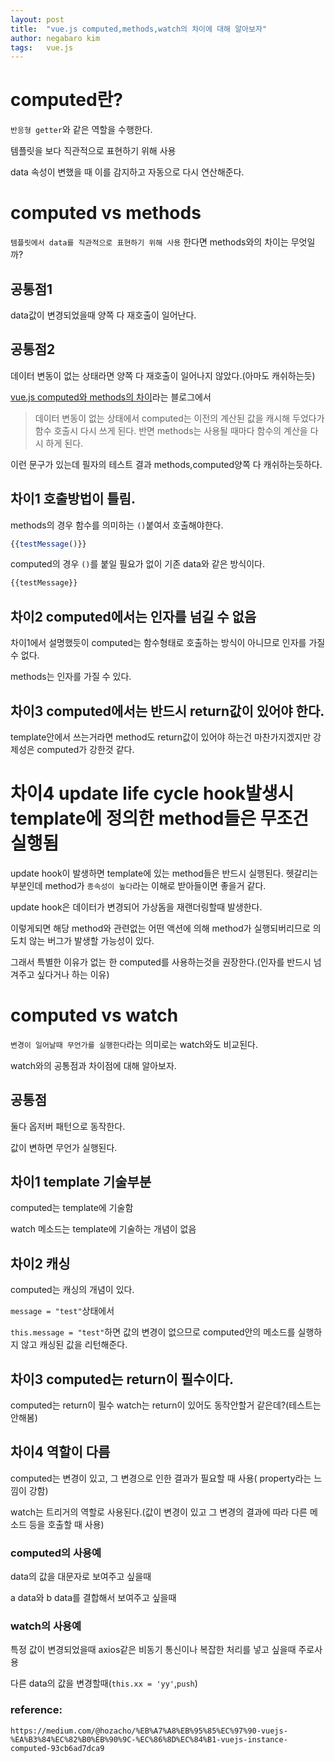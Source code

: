 ```yaml
---
layout: post
title:  "vue.js computed,methods,watch의 차이에 대해 알아보자"
author: negabaro kim
tags:	vue.js
---
```


# computed란?

`반응형 getter`와 같은 역할을 수행한다.

템플릿을 보다 직관적으로 표현하기 위해 사용

data 속성이 변했을 때 이를 감지하고 자동으로 다시 연산해준다.


# computed vs methods

`템플릿에서 data를 직관적으로 표현하기 위해 사용` 한다면 methods와의 차이는 무엇일까?

## 공통점1

data값이 변경되었을때 양쪽 다 재호출이 일어난다.

## 공통점2

데이터 변동이 없는 상태라면 양쪽 다 재호출이 일어나지 않았다.(아마도 캐쉬하는듯)

[vue.js computed와 methods의 차이]라는 블로그에서

> 데이터 변동이 없는 상태에서 computed는 이전의 계산된 값을 캐시해 두었다가 함수 호출시 다시 쓰게 된다.
> 반면 methods는 사용될 때마다 함수의 계산을 다시 하게 된다.

이런 문구가 있는데 필자의 테스트 결과 methods,computed양쪽 다 캐쉬하는듯하다.

## 차이1 호출방법이 틀림.

methods의 경우 함수를 의미하는 `()`붙여서 호출해야한다.

```js
{{testMessage()}}
```

computed의 경우 `()`를 붙일 필요가 없이 기존 data와 같은 방식이다.

```js
{{testMessage}}
```


## 차이2 computed에서는 인자를 넘길 수 없음

차이1에서 설명했듯이 computed는 함수형태로 호출하는 방식이 아니므로 인자를 가질 수 없다.

methods는 인자를 가질 수 있다.

## 차이3 computed에서는 반드시 return값이 있어야 한다.

template안에서 쓰는거라면 method도 return값이 있어야 하는건 마찬가지겠지만
강제성은 computed가 강한것 같다.

# 차이4 update life cycle hook발생시 template에 정의한 method들은 무조건 실행됨

update hook이 발생하면 template에 있는 method들은 반드시 실행된다.
헷갈리는 부분인데 method가 `종속성이 높다`라는 이해로 받아들이면 좋을거 같다.

update hook은 데이터가 변경되어 가상돔을 재랜더링할때 발생한다.

이렇게되면 해당 method와 관련없는 어떤 액션에 의해 method가 실행되버리므로 의도치 않는 버그가 발생할 가능성이 있다.

그래서 특별한 이유가 없는 한 computed를 사용하는것을 권장한다.(인자를 반드시 넘겨주고 싶다거나 하는 이유)

# computed vs watch

`변경이 일어날때 무언가를 실행한다`라는 의미로는 watch와도 비교된다.

watch와의 공통점과 차이점에 대해 알아보자.


## 공통점

둘다 옵저버 패턴으로 동작한다.

값이 변하면 무언가 실행된다.

## 차이1 template 기술부분

computed는 template에 기술함

watch 메소드는 template에 기술하는 개념이 없음

## 차이2 캐싱

computed는 캐싱의 개념이 있다.

`message = "test"`상태에서

`this.message = "test"`하면 값의 변경이 없으므로 computed안의 메소드를 실행하지 않고 캐싱된 값을 리턴해준다.


## 차이3 computed는 return이 필수이다.

computed는 return이 필수
watch는 return이 있어도 동작안할거 같은데?(테스트는 안해봄)

## 차이4 역할이 다름

computed는 변경이 있고, 그 변경으로 인한 결과가 필요할 때 사용( property라는 느낌이 강함)

watch는 트리거의 역할로 사용된다.(값이 변경이 있고 그 변경의 결과에 따라 다른 메소드 등을 호출할 때 사용)


### computed의 사용예

data의 값을 대문자로 보여주고 싶을때

a data와 b data를 결합해서 보여주고 싶을때


### watch의 사용예

특정 값이 변경되었을때 axios같은 비동기 통신이나 복잡한 처리를 넣고 싶을때 주로사용

다른 data의 값을 변경할때(`this.xx = 'yy'`,`push`)



[vue.js computed와 methods의 차이]: https://programmerpsk.tistory.com/38#:~:text=%EB%91%98%EB%8B%A4%20vue.js%20%EC%95%88%EC%97%90%EC%84%9C%20%ED%95%A8%EC%88%98,%EA%B0%80%EC%A0%95%ED%96%88%EC%9D%84%EB%95%8C%EC%97%90%20%EB%93%9C%EB%9F%AC%EB%82%9C%EB%8B%A4.&text=%EB%B0%98%EB%A9%B4%20methods%EB%8A%94%20%EC%82%AC%EC%9A%A9%EB%90%A0%20%EB%95%8C,%EA%B3%84%EC%82%B0%EC%9D%84%20%EB%8B%A4%EC%8B%9C%20%ED%95%98%EA%B2%8C%20%EB%90%9C%EB%8B%A4.


### reference:

```
https://medium.com/@hozacho/%EB%A7%A8%EB%95%85%EC%97%90-vuejs-%EA%B3%84%EC%82%B0%EB%90%9C-%EC%86%8D%EC%84%B1-vuejs-instance-computed-93cb6ad7dca9
```